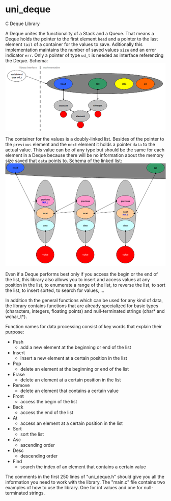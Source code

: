 
# uni_deque
C Deque Library

A Deque unites the functionality of a Stack and a Queue. That means a Deque holds the pointer to the first element `head` and a pointer to the last element `tail` of a container for the values to save. Aditionally this implementation maintains the number of saved values `size` and an error indicator `err`. Only a pointer of type `ud_t` is needed as interface referenzing the Deque.
Schema:
![deque](images/deque.png)


The container for the values is a doubly-linked list. Besides of the pointer to the `previous` element and the `next` element it holds a pointer `data` to the actual value. This value can be of any type but should be the same for each element in a Deque because there will be no information about the memory size saved that `data` points to.
Schema of the linked list:
![list detail](images/list_detail.png)


Even if a Deque performs best only if you access the begin or the end of the list, this library also allows you to insert and access values at any position in the list, to enumerate a range of the list, to reverse the list, to sort the list, to insert sorted, to search for values, ...

In addition th the general functions which can be used for any kind of data, the library contains functions that are already specialized for basic types (characters, integers, floating points) and null-terminated strings (char* and wchar_t*).

Function names for data processing consist of key words that explain their purpose:
- Push
  - add a new element at the beginning or end of the list
- Insert
  - insert a new element at a certain position in the list
- Pop
  - delete an element at the beginning or end of the list
- Erase
  - delete an element at a certain position in the list
- Remove
  - delete an element that contains a certain value
- Front
  - access the begin of the list
- Back
  - access the end of the list
- At
  - access an element at a certain position in the list
- Sort
  - sort the list
- Asc
  - ascending order
- Desc
  - descending order
- Find
  - search the index of an element that contains a certain value

The comments in the first 250 lines of "uni_deque.h" should give you all the information you need to work with the library. The "main.c" file contains two examples of how to use the library. One for int values and one for null-terminated strings.
